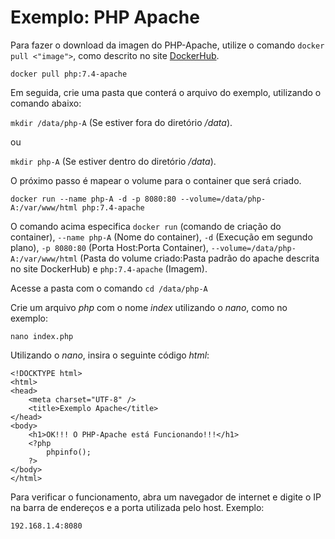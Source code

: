 # Exemplo: PHP Apache

Para fazer o download da imagen do PHP-Apache, utilize o comando `docker pull <"image">`, como descrito no site [DockerHub](https://hub.docker.com/_/php/tags?page=1&name=7.4-apache).

`docker pull php:7.4-apache`

Em seguida, crie uma pasta que conterá o arquivo do exemplo, utilizando o comando abaixo:

`mkdir /data/php-A` (Se estiver fora do diretório */data*).

ou

`mkdir php-A` (Se estiver dentro do diretório */data*).

O próximo passo é mapear o volume para o container que será criado.

`docker run --name php-A -d -p 8080:80 --volume=/data/php-A:/var/www/html php:7.4-apache`

O comando acima especifica `docker run` (comando de criação do container), `--name php-A` (Nome do container), `-d` (Execução em segundo plano), `-p 8080:80` (Porta Host:Porta Container), `--volume=/data/php-A:/var/www/html` (Pasta do volume criado:Pasta padrão do apache descrita no site DockerHub) e `php:7.4-apache` (Imagem).

Acesse a pasta com o comando `cd /data/php-A`

Crie um arquivo *php* com o nome *index* utilizando o *nano*, como no exemplo:

`nano index.php`

Utilizando o *nano*, insira o seguinte código *html*:

    <!DOCKTYPE html>
    <html>
    <head>
        <meta charset="UTF-8" />
        <title>Exemplo Apache</title>
    </head>
    <body>
        <h1>OK!!! O PHP-Apache está Funcionando!!!</h1>
        <?php
            phpinfo();
        ?>
    </body>
    </html>

Para verificar o funcionamento, abra um navegador de internet e digite o IP na barra de endereços e a porta utilizada pelo host.
Exemplo:

`192.168.1.4:8080`
